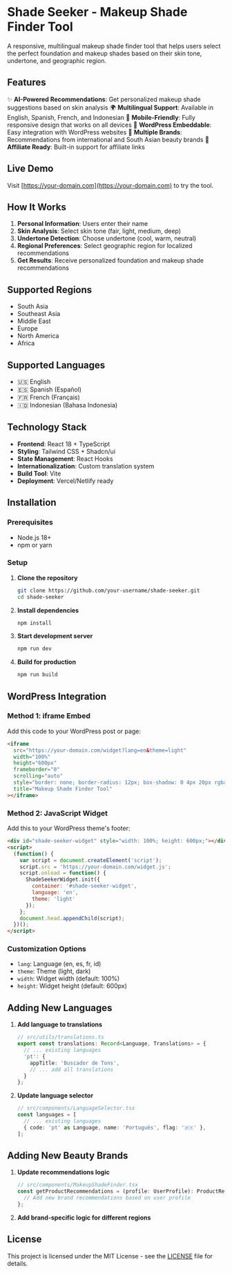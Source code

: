 # Shade Seeker - Makeup Shade Finder Tool

A responsive, multilingual makeup shade finder tool that helps users select the perfect foundation and makeup shades based on their skin tone, undertone, and geographic region.

## Features

✨ **AI-Powered Recommendations**: Get personalized makeup shade suggestions based on skin analysis
🌍 **Multilingual Support**: Available in English, Spanish, French, and Indonesian
📱 **Mobile-Friendly**: Fully responsive design that works on all devices
🔗 **WordPress Embeddable**: Easy integration with WordPress websites
💄 **Multiple Brands**: Recommendations from international and South Asian beauty brands
🛒 **Affiliate Ready**: Built-in support for affiliate links

## Live Demo

Visit [https://your-domain.com](https://your-domain.com) to try the tool.

## How It Works

1. **Personal Information**: Users enter their name
2. **Skin Analysis**: Select skin tone (fair, light, medium, deep)
3. **Undertone Detection**: Choose undertone (cool, warm, neutral)
4. **Regional Preferences**: Select geographic region for localized recommendations
5. **Get Results**: Receive personalized foundation and makeup shade recommendations

## Supported Regions

- South Asia
- Southeast Asia
- Middle East
- Europe
- North America
- Africa

## Supported Languages

- 🇺🇸 English
- 🇪🇸 Spanish (Español)
- 🇫🇷 French (Français)
- 🇮🇩 Indonesian (Bahasa Indonesia)

## Technology Stack

- **Frontend**: React 18 + TypeScript
- **Styling**: Tailwind CSS + Shadcn/ui
- **State Management**: React Hooks
- **Internationalization**: Custom translation system
- **Build Tool**: Vite
- **Deployment**: Vercel/Netlify ready

## Installation

### Prerequisites
- Node.js 18+ 
- npm or yarn

### Setup

1. **Clone the repository**
   ```bash
   git clone https://github.com/your-username/shade-seeker.git
   cd shade-seeker
   ```

2. **Install dependencies**
   ```bash
   npm install
   ```

3. **Start development server**
   ```bash
   npm run dev
   ```

4. **Build for production**
   ```bash
   npm run build
   ```

## WordPress Integration

### Method 1: iframe Embed

Add this code to your WordPress post or page:

```html
<iframe 
  src="https://your-domain.com/widget?lang=en&theme=light"
  width="100%"
  height="600px"
  frameborder="0"
  scrolling="auto"
  style="border: none; border-radius: 12px; box-shadow: 0 4px 20px rgba(0,0,0,0.1);"
  title="Makeup Shade Finder Tool"
></iframe>
```

### Method 2: JavaScript Widget

Add this to your WordPress theme's footer:

```html
<div id="shade-seeker-widget" style="width: 100%; height: 600px;"></div>
<script>
  (function() {
    var script = document.createElement('script');
    script.src = 'https://your-domain.com/widget.js';
    script.onload = function() {
      ShadeSeekerWidget.init({
        container: '#shade-seeker-widget',
        language: 'en',
        theme: 'light'
      });
    };
    document.head.appendChild(script);
  })();
</script>
```

### Customization Options

- `lang`: Language (en, es, fr, id)
- `theme`: Theme (light, dark)
- `width`: Widget width (default: 100%)
- `height`: Widget height (default: 600px)

## Adding New Languages

1. **Add language to translations**
   ```typescript
   // src/utils/translations.ts
   export const translations: Record<Language, Translations> = {
     // ... existing languages
     'pt': {
       appTitle: 'Buscador de Tons',
       // ... add all translations
     }
   };
   ```

2. **Update language selector**
   ```typescript
   // src/components/LanguageSelector.tsx
   const languages = [
     // ... existing languages
     { code: 'pt' as Language, name: 'Português', flag: '🇵🇹' },
   ];
   ```

## Adding New Beauty Brands

1. **Update recommendations logic**
   ```typescript
   // src/components/MakeupShadeFinder.tsx
   const getProductRecommendations = (profile: UserProfile): ProductRecommendation[] => {
     // Add new brand recommendations based on user profile
   };
   ```

2. **Add brand-specific logic for different regions**

## License

This project is licensed under the MIT License - see the [LICENSE](LICENSE) file for details.
